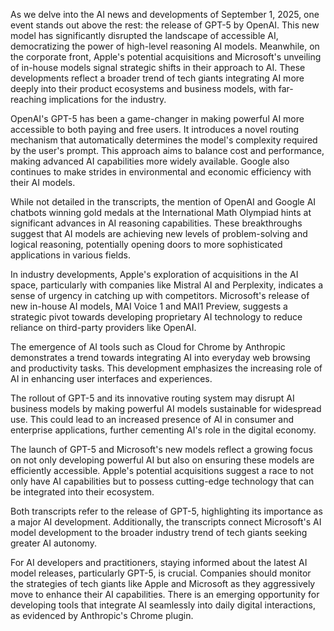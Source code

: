 As we delve into the AI news and developments of September 1, 2025, one event stands out above the rest: the release of GPT-5 by OpenAI. This new model has significantly disrupted the landscape of accessible AI, democratizing the power of high-level reasoning AI models. Meanwhile, on the corporate front, Apple's potential acquisitions and Microsoft's unveiling of in-house models signal strategic shifts in their approach to AI. These developments reflect a broader trend of tech giants integrating AI more deeply into their product ecosystems and business models, with far-reaching implications for the industry.

OpenAI's GPT-5 has been a game-changer in making powerful AI more accessible to both paying and free users. It introduces a novel routing mechanism that automatically determines the model's complexity required by the user's prompt. This approach aims to balance cost and performance, making advanced AI capabilities more widely available. Google also continues to make strides in environmental and economic efficiency with their AI models.

While not detailed in the transcripts, the mention of OpenAI and Google AI chatbots winning gold medals at the International Math Olympiad hints at significant advances in AI reasoning capabilities. These breakthroughs suggest that AI models are achieving new levels of problem-solving and logical reasoning, potentially opening doors to more sophisticated applications in various fields.

In industry developments, Apple's exploration of acquisitions in the AI space, particularly with companies like Mistral AI and Perplexity, indicates a sense of urgency in catching up with competitors. Microsoft's release of new in-house AI models, MAI Voice 1 and MAI1 Preview, suggests a strategic pivot towards developing proprietary AI technology to reduce reliance on third-party providers like OpenAI.

The emergence of AI tools such as Cloud for Chrome by Anthropic demonstrates a trend towards integrating AI into everyday web browsing and productivity tasks. This development emphasizes the increasing role of AI in enhancing user interfaces and experiences.

The rollout of GPT-5 and its innovative routing system may disrupt AI business models by making powerful AI models sustainable for widespread use. This could lead to an increased presence of AI in consumer and enterprise applications, further cementing AI's role in the digital economy.

The launch of GPT-5 and Microsoft's new models reflect a growing focus on not only developing powerful AI but also on ensuring these models are efficiently accessible. Apple's potential acquisitions suggest a race to not only have AI capabilities but to possess cutting-edge technology that can be integrated into their ecosystem.

Both transcripts refer to the release of GPT-5, highlighting its importance as a major AI development. Additionally, the transcripts connect Microsoft's AI model development to the broader industry trend of tech giants seeking greater AI autonomy.

For AI developers and practitioners, staying informed about the latest AI model releases, particularly GPT-5, is crucial. Companies should monitor the strategies of tech giants like Apple and Microsoft as they aggressively move to enhance their AI capabilities. There is an emerging opportunity for developing tools that integrate AI seamlessly into daily digital interactions, as evidenced by Anthropic's Chrome plugin.